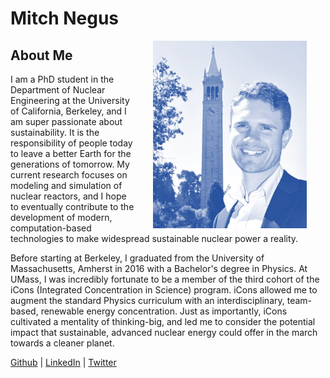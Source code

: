 # Mitch Negus
<img src="portrait.jpg" align="right" style="width: 246px; height: 300px; margin: 0px 30px"> 

## About Me

I am a PhD student in the Department of Nuclear Engineering at the University of California, Berkeley, and I am super passionate about sustainability. It is the responsibility of people today to leave a better Earth for the generations of tomorrow. My current research focuses on modeling and simulation of nuclear reactors, and I hope to eventually contribute to the development of modern, computation-based technologies to make widespread sustainable nuclear power a reality.

Before starting at Berkeley, I graduated from the University of Massachusetts, Amherst in 2016 with a Bachelor's degree in Physics. At UMass, I was incredibly fortunate to be a member of the third cohort of the iCons (Integrated Concentration in Science) program. iCons allowed me to augment the standard Physics curriculum with an interdisciplinary, team-based, renewable energy concentration. Just as importantly, iCons cultivated a mentality of thinking-big, and led me to consider the potential impact that sustainable, advanced nuclear energy could offer in the march towards a cleaner planet.

[Github](https://github.com/mitchnegus) | [LinkedIn](https://www.linkedin.com/in/mitchnegus/) | [Twitter](https://twitter.com/mitchnegus)
